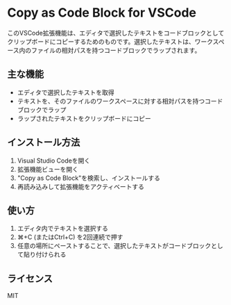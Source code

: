 # Copy as Code Block for VSCode

このVSCode拡張機能は、エディタで選択したテキストをコードブロックとしてクリップボードにコピーするためのものです。選択したテキストは、ワークスペース内のファイルの相対パスを持つコードブロックでラップされます。

## 主な機能

- エディタで選択したテキストを取得
- テキストを、そのファイルのワークスペースに対する相対パスを持つコードブロックでラップ
- ラップされたテキストをクリップボードにコピー

## インストール方法

1. Visual Studio Codeを開く
2. 拡張機能ビューを開く
3. "Copy as Code Block"を検索し、インストールする
4. 再読み込みして拡張機能をアクティベートする

## 使い方

1. エディタ内でテキストを選択する
2. ⌘+C (またはCtrl+C) を2回連続で押す
3. 任意の場所にペーストすることで、選択したテキストがコードブロックとして貼り付けられる

## ライセンス

MIT
